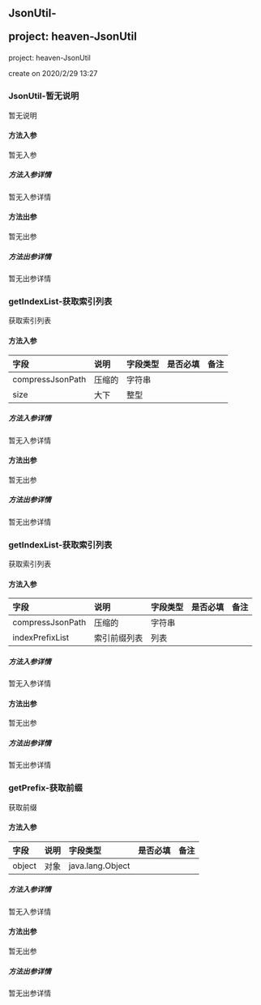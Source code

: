 ## JsonUtil-<p> project: heaven-JsonUtil </p>

<p> project: heaven-JsonUtil </p>
<p> create on 2020/2/29 13:27 </p>

### JsonUtil-暂无说明

暂无说明

#### 方法入参

暂无入参

##### 方法入参详情

暂无入参详情

#### 方法出参

暂无出参

##### 方法出参详情

暂无出参详情

### getIndexList-获取索引列表

获取索引列表

#### 方法入参

| 字段 | 说明 | 字段类型 | 是否必填 | 备注 |
|:---|:---|:---|:---|:----|
| compressJsonPath | 压缩的 | 字符串 |  |  |
| size | 大下 | 整型 |  |  |

##### 方法入参详情

暂无入参详情

#### 方法出参

暂无出参

##### 方法出参详情

暂无出参详情

### getIndexList-获取索引列表

获取索引列表

#### 方法入参

| 字段 | 说明 | 字段类型 | 是否必填 | 备注 |
|:---|:---|:---|:---|:----|
| compressJsonPath | 压缩的 | 字符串 |  |  |
| indexPrefixList | 索引前缀列表 | 列表 |  |  |

##### 方法入参详情

暂无入参详情

#### 方法出参

暂无出参

##### 方法出参详情

暂无出参详情

### getPrefix-获取前缀

获取前缀

#### 方法入参

| 字段 | 说明 | 字段类型 | 是否必填 | 备注 |
|:---|:---|:---|:---|:----|
| object | 对象 | java.lang.Object |  |  |

##### 方法入参详情

暂无入参详情

#### 方法出参

暂无出参

##### 方法出参详情

暂无出参详情




